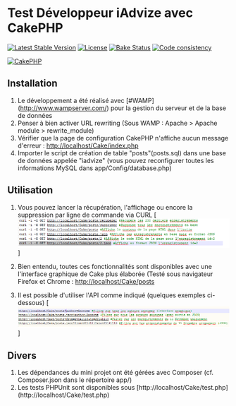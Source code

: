 # Test Développeur iAdvize avec CakePHP

[![Latest Stable Version](https://poser.pugx.org/cakephp/cakephp/v/stable.svg)](https://packagist.org/packages/cakephp/cakephp)
[![License](https://poser.pugx.org/cakephp/cakephp/license.svg)](https://packagist.org/packages/cakephp/cakephp)
[![Bake Status](https://secure.travis-ci.org/cakephp/cakephp.png?branch=master)](http://travis-ci.org/cakephp/cakephp)
[![Code consistency](http://squizlabs.github.io/PHP_CodeSniffer/analysis/cakephp/cakephp/grade.svg)](http://squizlabs.github.io/PHP_CodeSniffer/analysis/cakephp/cakephp/)

[![CakePHP](http://cakephp.org/img/cake-logo.png)](http://www.cakephp.org)


## Installation

1. Le développement a été réalisé avec [#WAMP] (http://www.wampserver.com/) pour la gestion du serveur et de la base de données
2. Penser à bien activer URL rewriting (Sous WAMP  : Apache > Apache module > rewrite_module)
3. Vérifier que la page de configuration CakePHP n'affiche aucun message d'erreur : [http://localhost/Cake/index.php](http://localhost/Cake/index.php)
4. Importer le script de création de table "posts"(posts.sql) dans une base de données appelée "iadvize" 
(vous pouvez reconfigurer toutes les informations MySQL dans app/Config/database.php)

## Utilisation
1. Vous pouvez lancer la récupération, l'affichage ou encore la suppression par ligne de commande via CURL
[![Curl](curl.png)]


2. Bien entendu, toutes ces fonctionnalités sont disponibles avec une l'interface graphique de Cake plus élaborée 
(Testé sous navigateur Firefox et Chrome : [http://localhost/Cake/posts](http://localhost/Cake/posts)

3. Il est possible d'utiliser l'API comme indiqué (quelques exemples ci-dessous)
[![API](api.png)]

## Divers
1. Les dépendances du mini projet ont été gérées avec Composer (cf. Composer.json dans le répertoire app/)
2. Les tests PHPUnit sont disponibles sous [http://localhost/Cake/test.php] (http://localhost/Cake/test.php)
